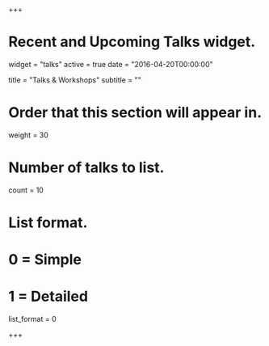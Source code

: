 +++
# Recent and Upcoming Talks widget.
widget = "talks"
active = true
date = "2016-04-20T00:00:00"

title = "Talks & Workshops"
subtitle = ""

# Order that this section will appear in.
weight = 30

# Number of talks to list.
count = 10

# List format.
#   0 = Simple
#   1 = Detailed
list_format = 0

+++
